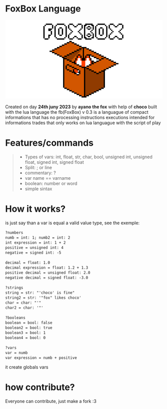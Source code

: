 # FoxBox Language
![Logo](./Logo.png)

 Created on day __24th juny 2023__ by **ayano the fox** with help of **choco** built with the lua language the fb(FoxBox) v 0.3 is a languague of compact informations that has no processing instructions executions intended for informations trades that only works on lua languague with the script of play

# Features/commands
 > - Types of vars: int, float, str, char, bool, unsigned int, unsigned float, signed int, signed float
 > - Split: ; or line
 > - commentary: ?
 > - var name == varname
 > - boolean: number or word
 > - simple sintax

# How it works?
 is just say than a var is equal a valid value type, see the exemple:

```
?numbers
numb = int: 1; numb2 = int: 2
int expression = int: 1 + 2
positive = unsigned int: 4
negative = signed int: -5

decimal = float: 1.0
decimal expression = float: 1.2 + 1.3
positive decimal = unsigned float: 2.0
negative decimal = signed float: -3.0

?strings
string = str: "'choco' is fine"
string2 = str: '"fox" likes choco'
char = char: "'"
char2 = char: '"'

?booleans
boolean = bool: false
boolean2 = bool: true
boolean3 = bool: 1
boolean4 = bool: 0

?vars
var = numb
var expression = numb + positive
```

 it create globals vars

# how contribute?
 Everyone can contribute, just make a fork :3
 